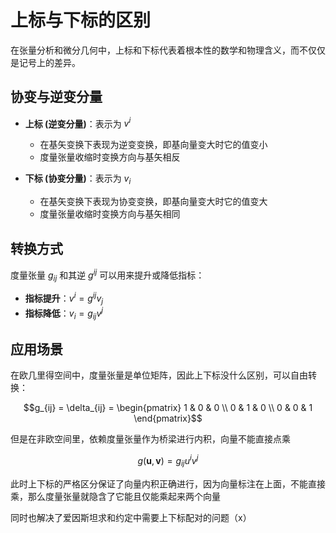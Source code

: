 # 上标与下标的区别

在张量分析和微分几何中，上标和下标代表着根本性的数学和物理含义，而不仅仅是记号上的差异。

## 协变与逆变分量

- **上标 (逆变分量)**：表示为 $v^i$
  - 在基矢变换下表现为逆变变换，即基向量变大时它的值变小
  - 度量张量收缩时变换方向与基矢相反

- **下标 (协变分量)**：表示为 $v_i$
  - 在基矢变换下表现为协变变换，即基向量变大时它的值变大
  - 度量张量收缩时变换方向与基矢相同

## 转换方式

度量张量 $g_{ij}$ 和其逆 $g^{ij}$ 可以用来提升或降低指标：

- **指标提升**：$v^i = g^{ij}v_j$
- **指标降低**：$v_i = g_{ij}v^j$

## 应用场景

在欧几里得空间中，度量张量是单位矩阵，因此上下标没什么区别，可以自由转换：

$$g_{ij} = \delta_{ij} = \begin{pmatrix} 1 & 0 & 0 \\ 0 & 1 & 0 \\ 0 & 0 & 1 \end{pmatrix}$$

但是在非欧空间里，依赖度量张量作为桥梁进行内积，向量不能直接点乘

$$g(\mathbf{u}, \mathbf{v}) = g_{ij}u^iv^j$$

此时上下标的严格区分保证了向量内积正确进行，因为向量标注在上面，不能直接乘，那么度量张量就隐含了它能且仅能乘起来两个向量

同时也解决了爱因斯坦求和约定中需要上下标配对的问题（x）
